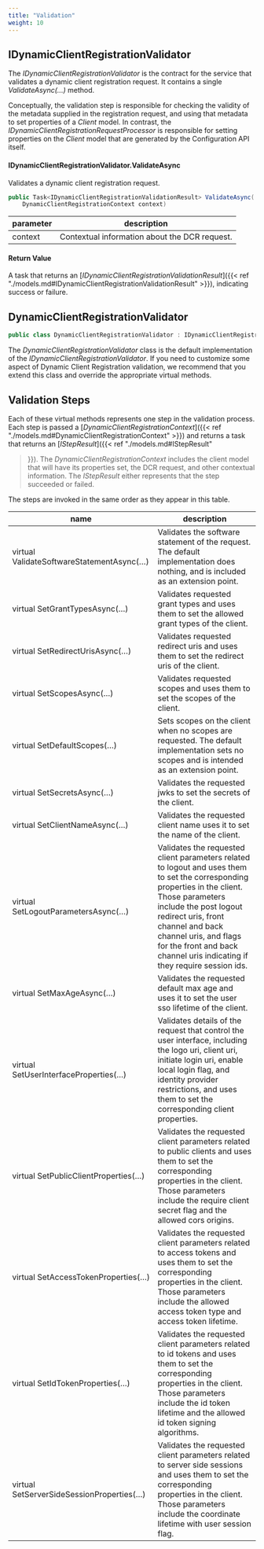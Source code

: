 ```yaml
---
title: "Validation"
weight: 10
---
```


## IDynamicClientRegistrationValidator
The *IDynamicClientRegistrationValidator* is the contract for the service that
validates a dynamic client registration request. It contains a single
*ValidateAsync(...)* method.

Conceptually, the validation step is responsible for checking the validity of
the metadata supplied in the registration request, and using that metadata to
set properties of a *Client* model. In contrast, the
*IDynamicClientRegistrationRequestProcessor* is responsible for setting
properties on the *Client* model that are generated by the Configuration API
itself.

#### IDynamicClientRegistrationValidator.ValidateAsync

Validates a dynamic client registration request.

```csharp
public Task<IDynamicClientRegistrationValidationResult> ValidateAsync(
    DynamicClientRegistrationContext context)
```

| parameter | description |
| --- | --- |
| context | Contextual information about the DCR request. |

#### Return Value

A task that returns an [*IDynamicClientRegistrationValidationResult*]({{< ref "./models.md#IDynamicClientRegistrationValidationResult" >}}), indicating success or failure.

## DynamicClientRegistrationValidator

```csharp
public class DynamicClientRegistrationValidator : IDynamicClientRegistrationValidator
```

The *DynamicClientRegistrationValidator* class is the default implementation of
the *IDynamicClientRegistrationValidator*. If you need to customize some aspect
of Dynamic Client Registration validation, we recommend that you extend this
class and override the appropriate virtual methods.

## Validation Steps

Each of these virtual methods represents one step in the validation process.
Each step is passed a [*DynamicClientRegistrationContext*]({{< ref
"./models.md#DynamicClientRegistrationContext" >}}) and returns a task
that returns an [*IStepResult*]({{< ref "./models.md#IStepResult"
>}}). The *DynamicClientRegistrationContext* includes the client model that will
have its properties set, the DCR request, and other contextual information. The
*IStepResult* either represents that the step succeeded or failed.

The steps are invoked in the same order as they appear in this table.

| name | description |
| --- | --- |
| virtual ValidateSoftwareStatementAsync(…) | Validates the software statement of the request. The default implementation does nothing, and is included as an extension point. |
| virtual SetGrantTypesAsync(…) | Validates requested grant types and uses them to set the allowed grant types of the client. |
| virtual SetRedirectUrisAsync(…) | Validates requested redirect uris and uses them to set the redirect uris of the client. |
| virtual SetScopesAsync(…) | Validates requested scopes and uses them to set the scopes of the client. |
| virtual SetDefaultScopes(…) | Sets scopes on the client when no scopes are requested. The default implementation sets no scopes and is intended as an extension point. |
| virtual SetSecretsAsync(…) | Validates the requested jwks to set the secrets of the client. |
| virtual SetClientNameAsync(…) | Validates the requested client name uses it to set the name of the client. |
| virtual SetLogoutParametersAsync(…) | Validates the requested client parameters related to logout and uses them to set the corresponding properties in the client. Those parameters include the post logout redirect uris, front channel and back channel uris, and flags for the front and back channel uris indicating if they require session ids. |
| virtual SetMaxAgeAsync(…) | Validates the requested default max age and uses it to set the user sso lifetime of the client. |
| virtual SetUserInterfaceProperties(…) | Validates details of the request that control the user interface, including the logo uri, client uri, initiate login uri, enable local login flag, and identity provider restrictions, and uses them to set the corresponding client properties. |
| virtual SetPublicClientProperties(…) | Validates the requested client parameters related to public clients and uses them to set the corresponding properties in the client. Those parameters include the require client secret flag and the allowed cors origins. |
| virtual SetAccessTokenProperties(…) | Validates the requested client parameters related to access tokens and uses them to set the corresponding properties in the client. Those parameters include the allowed access token type and access token lifetime. |
| virtual SetIdTokenProperties(…) | Validates the requested client parameters related to id tokens and uses them to set the corresponding properties in the client. Those parameters include the id token lifetime and the allowed id token signing algorithms. |
| virtual SetServerSideSessionProperties(…) | Validates the requested client parameters related to server side sessions and uses them to set the corresponding properties in the client. Those parameters include the coordinate lifetime with user session flag. |

